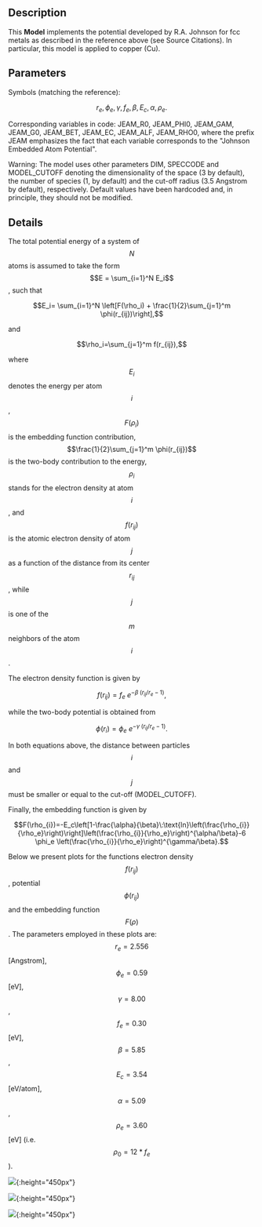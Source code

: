 ## Description
This **Model** implements the potential developed by R.A. Johnson for fcc metals as described in the reference above (see Source Citations). In particular, this model is applied to copper (Cu).

## Parameters
Symbols (matching the reference):

$$ r_{e}, \phi_e, \gamma, f_e, \beta, E_c, \alpha, \rho_e.$$

Corresponding variables in code:
JEAM\_R0, JEAM\_PHI0, JEAM\_GAM, JEAM\_G0, JEAM\_BET, JEAM\_EC, JEAM\_ALF, JEAM\_RHO0, where the prefix JEAM emphasizes the fact that each variable corresponds to the "Johnson Embedded Atom Potential".

Warning: The model uses other parameters DIM, SPECCODE and MODEL_CUTOFF denoting the dimensionality of the space (3 by default), the number of species (1, by default) and the cut-off radius (3.5 Angstrom by default), respectively. Default values have been hardcoded and, in principle, they should not be modified.

## Details

The total potential energy of a system of $$N$$ atoms is assumed to take the form $$E = \sum_{i=1}^N E_i$$, such that

$$E_i= \sum_{i=1}^N \left[F(\rho_i) + \frac{1}{2}\sum_{j=1}^m  \phi(r_{ij})\right],$$

and

$$\rho_i=\sum_{j=1}^m f(r_{ij}),$$

where $$E_i$$ denotes the energy per atom $$i$$, $$F(\rho_i)$$ is the embedding function contribution, $$\frac{1}{2}\sum_{j=1}^m  \phi(r_{ij})$$ is the two-body contribution to the energy, $$\rho_i$$ stands for the electron density at atom $$i$$, and $$f(r_{ij})$$ is the atomic electron density of atom $$j$$ as a function of the distance from its center $$r_{ij}$$, while $$j$$ is one of the $$m$$ neighbors of the atom $$i$$.

The electron density function is given by

$$f(r_{ij})=f_e\: e^{-\beta\; (r_{ij}/r_e-1)},$$

while the two-body potential is obtained from

$$\phi(r_{i})= \phi_e\: e^{-\gamma\;(r_{ij}/r_e-1)}.$$

In both equations above, the distance between particles $$i$$ and $$j$$ must be smaller or equal to the cut-off (MODEL_CUTOFF). 

Finally, the embedding function is given by 

$$F(\rho_{i})=-E_c\left[1-\frac{\alpha}{\beta}\:\text{ln}\left(\frac{\rho_{i}}{\rho_e}\right)\right]\left(\frac{\rho_{i}}{\rho_e}\right)^{\alpha/\beta}-6 \phi_e \left(\frac{\rho_{i}}{\rho_e}\right)^{\gamma/\beta}.$$

Below we present plots for the functions electron density $$f(r_{ij})$$, potential $$\phi(r_{ij})$$ and the embedding function $$F(\rho)$$.  The parameters employed in these plots are:  $$r_e=2.556$$ [Angstrom], $$\phi_e =0.59$$ [eV], $$\gamma =8.00$$, $$f_e =0.30$$ [eV], $$\beta =5.85$$, $$E_c=3.54$$ [eV/atom], $$\alpha =5.09$$, $$\rho_e =3.60$$ [eV] (i.e. $$\rho_0 =12*f_e$$).

![](/wimage/MO_887933271505_001/ibarr041/Electron_density_f_vs_radius){:height="450px"}

![](/wimage/MO_887933271505_001/ibarr041/Potential_phi_vs_radius-v2){:height="450px"}

![](/wimage/MO_887933271505_001/ibarr041/Embedding_function_F_vs_rho){:height="450px"}
